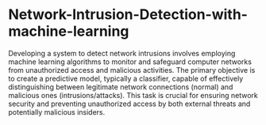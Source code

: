# Network-Intrusion-Detection-with-machine-learning
Developing a system to detect network intrusions involves employing machine learning algorithms to monitor and safeguard computer networks from unauthorized access and malicious activities. The primary objective is to create a predictive model, typically a classifier, capable of effectively distinguishing between legitimate network connections (normal) and malicious ones (intrusions/attacks). This task is crucial for ensuring network security and preventing unauthorized access by both external threats and potentially malicious insiders.
